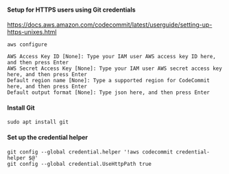 #### Setup for HTTPS users using Git credentials
https://docs.aws.amazon.com/codecommit/latest/userguide/setting-up-https-unixes.html

```
aws configure
```

```
AWS Access Key ID [None]: Type your IAM user AWS access key ID here, and then press Enter
AWS Secret Access Key [None]: Type your IAM user AWS secret access key here, and then press Enter
Default region name [None]: Type a supported region for CodeCommit here, and then press Enter
Default output format [None]: Type json here, and then press Enter
```

#### Install Git
```
sudo apt install git
```

#### Set up the credential helper
```
git config --global credential.helper '!aws codecommit credential-helper $@'
git config --global credential.UseHttpPath true
```


